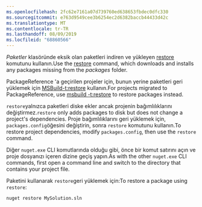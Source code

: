 ```yaml
---
ms.openlocfilehash: 2fc62e7161a07d739760ed638653fbdec0dfc330
ms.sourcegitcommit: e763d9549cee3b6254ec2d6382baccb44433d42c
ms.translationtype: MT
ms.contentlocale: tr-TR
ms.lasthandoff: 08/09/2019
ms.locfileid: "68860566"
---
```

<span data-ttu-id="d992f-101">*Paketler* klasöründe eksik olan paketleri indiren ve yükleyen [restore](../../reference/cli-reference/cli-ref-restore.md) komutunu kullanın.</span><span class="sxs-lookup"><span data-stu-id="d992f-101">Use the [restore](../../reference/cli-reference/cli-ref-restore.md) command, which downloads and installs any packages missing from the *packages* folder.</span></span>

<span data-ttu-id="d992f-102">PackageReference 'a geçirilen projeler için, bunun yerine paketleri geri yüklemek için [MSBuild-t:restore](../package-restore.md#restore-using-msbuild) kullanın.</span><span class="sxs-lookup"><span data-stu-id="d992f-102">For projects migrated to PackageReference, use [msbuild -t:restore](../package-restore.md#restore-using-msbuild) to restore packages instead.</span></span>

<span data-ttu-id="d992f-103">`restore`yalnızca paketleri diske ekler ancak projenin bağımlılıklarını değiştirmez.</span><span class="sxs-lookup"><span data-stu-id="d992f-103">`restore` only adds packages to disk but does not change a project's dependencies.</span></span> <span data-ttu-id="d992f-104">Proje bağımlılıklarını geri yüklemek için, `packages.config`öğesini değiştirin, sonra `restore` komutunu kullanın.</span><span class="sxs-lookup"><span data-stu-id="d992f-104">To restore project dependencies, modify `packages.config`, then use the `restore` command.</span></span>

<span data-ttu-id="d992f-105">Diğer `nuget.exe` CLI komutlarında olduğu gibi, önce bir komut satırını açın ve proje dosyanızı içeren dizine geçiş yapın.</span><span class="sxs-lookup"><span data-stu-id="d992f-105">As with the other `nuget.exe` CLI commands, first open a command line and switch to the directory that contains your project file.</span></span>

<span data-ttu-id="d992f-106">Paketini kullanarak `restore`geri yüklemek için:</span><span class="sxs-lookup"><span data-stu-id="d992f-106">To restore a package using `restore`:</span></span>

```cli
nuget restore MySolution.sln
```